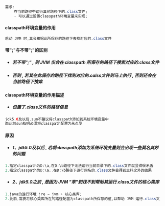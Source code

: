 ```java
需求:
    在当前路径中运行其他路径下的.class文件;
    - 可以通过设置classpath环境变量来实现;
```

#### classpath环境变量的作用

```java
启动 JVM 时,其会根据此所保存的路径下去找对应的.class文件
```

#### 带";"与不带";"的区别

* ##### 若不带";" , 则 JVM 仅会在 classpath 所保存的路径下搜索对应的.class文件
* ##### 否则 , 若其在此保存的路径下找到对应的.calss文件则马上执行 , 否则还会在当前路径下搜索

#### classpath环境变量的作用描述

* ##### 设置了.class文件的路径信息

```java
jdk5.0及以后,sun不建议将classpath添加到系统环境变量中
而此前sun指明必须将classpath配置为永久型
```

#### 原因

* ##### 1、jdk5.0及以后 , 若将classpath添加为系统环境变量则会出现一些莫名其妙的问题

```java
1.指定classpath为D:\a,在D:\b路径下无法运行当前目录下的.class文件就显得很矛盾
2.指定classpath为D:\a;,在D:\b路径下运行同名的.class文件会得到意料之外的结果
```

* ##### 2、jdk5.0之前 , 是因为 JVM "笨"到找不到帮助其运行.class文件的核心类库

```java
1.java的运行环境 jre = jvm + 核心类库;
2.此前,需要将核心类库所在的路径配置为classpath所保存的值,以帮助 JVM 运行.class文件
```

##### 



